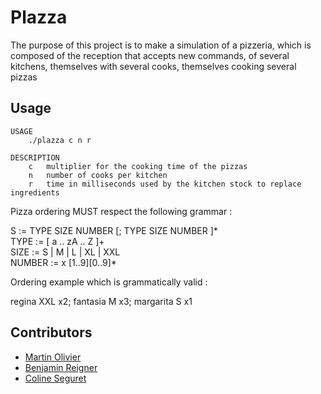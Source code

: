 # Plazza
The purpose of this project is to make a simulation of a pizzeria, which is composed of the
reception that accepts new commands, of several kitchens, themselves with several cooks, themselves
cooking several pizzas
 
## Usage
```
USAGE
    ./plazza c n r

DESCRIPTION
    c	multiplier for the cooking time of the pizzas
    n	number of cooks per kitchen
    r	time in milliseconds used by the kitchen stock to replace ingredients
```

Pizza ordering MUST respect the following grammar :  

S := TYPE SIZE NUMBER [; TYPE SIZE NUMBER ]*  
TYPE := [ a .. zA .. Z ]+  
SIZE := S | M | L | XL | XXL  
NUMBER := x [1..9][0..9]*  

Ordering example which is grammatically valid :  

regina XXL x2; fantasia M x3; margarita S x1


## Contributors

- [Martin Olivier](https://github.com/tocola)
- [Benjamin Reigner](https://github.com/Breigner01)
- [Coline Seguret](https://github.com/Cleopha)
